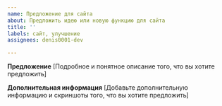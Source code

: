 ```yaml
---
name: Предложение для сайта
about: Предложить идею или новую функцию для сайта
title: ''
labels: сайт, улучшение
assignees: denis0001-dev

---
```


**Предложение**
[Подробное и понятное описание того, что вы хотите предложить]

**Дополнительная информация**
[Добавьте дополнительную информацию и скриншоты того, что вы хотите предложить]

